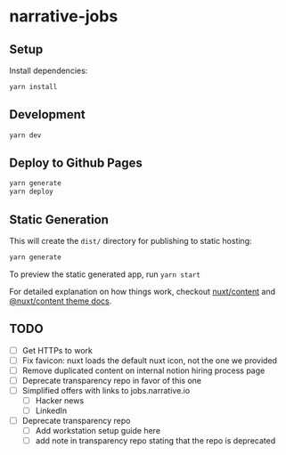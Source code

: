 # narrative-jobs

## Setup

Install dependencies:

```bash
yarn install
```

## Development

```bash
yarn dev
```

## Deploy to Github Pages

```bash
yarn generate
yarn deploy
```

## Static Generation

This will create the `dist/` directory for publishing to static hosting:

```bash
yarn generate
```

To preview the static generated app, run `yarn start`

For detailed explanation on how things work, checkout [nuxt/content](https://content.nuxtjs.org) and [@nuxt/content theme docs](https://content.nuxtjs.org/themes-docs).

## TODO
- [ ] Get HTTPs to work
- [ ] Fix favicon: nuxt loads the default nuxt icon, not the one we provided
- [ ] Remove duplicated content on internal notion hiring process page
- [ ] Deprecate transparency repo in favor of this one
- [ ] Simplified offers with links to jobs.narrative.io
  - [ ] Hacker news
  - [ ] LinkedIn
- [ ] Deprecate transparency repo
    - [ ] Add workstation setup guide here
    - [ ] add note in transparency repo stating that the repo is deprecated
